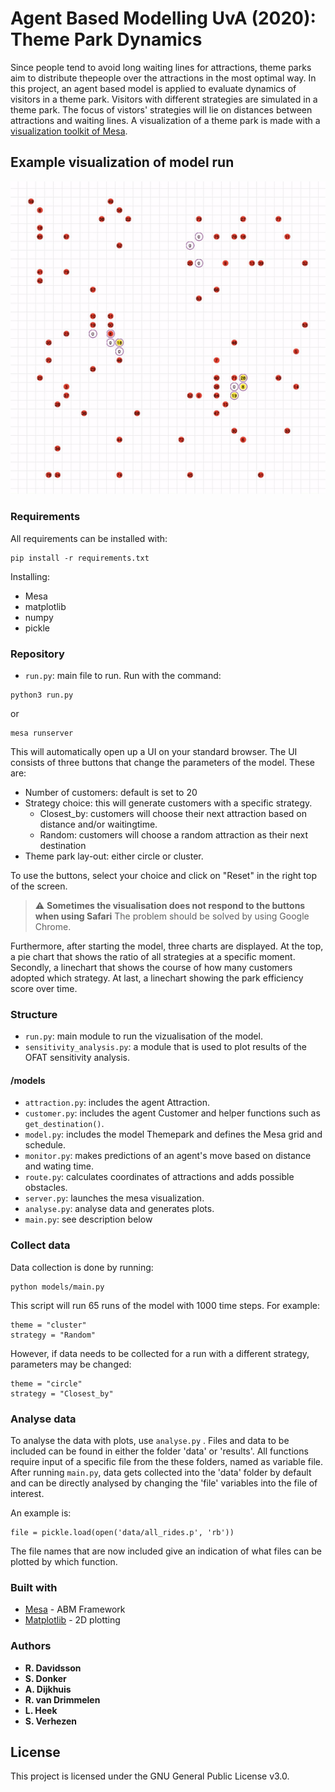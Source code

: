 # Agent Based Modelling UvA (2020): Theme Park Dynamics
Since people tend to avoid long waiting lines for attractions, theme parks aim to distribute thepeople over the attractions in the most optimal way. In this project, an agent based model is applied to evaluate dynamics of visitors in a theme park. Visitors with different strategies are simulated in a theme park. The focus of vistors' strategies will lie on distances between attractions and waiting lines. A visualization of a theme park is made with a [visualization toolkit of Mesa](https://mesa.readthedocs.io/en/master/apis/visualization.html).

## Example visualization of model run
![Alt Text](https://github.com/rebeccadavidsson/ABM/blob/master/abm.gif)

### Requirements
All requirements can be installed with:
```
pip install -r requirements.txt
```
Installing:
* Mesa
* matplotlib
* numpy
* pickle

### Repository

* ```run.py```: main file to run. Run with the command:
```
python3 run.py
```
or
```
mesa runserver
```
This will automatically open up a UI on your standard browser. The UI consists of three buttons that change the parameters of the model. These are:
* Number of customers: default is set to 20
* Strategy choice: this will generate customers with a specific strategy.
  * Closest_by: customers will choose their next attraction based on distance and/or waitingtime.
  * Random: customers will choose a random attraction as their next destination
* Theme park lay-out: either circle or cluster.

To use the buttons, select your choice and click on "Reset" in the right top of the screen. 

> :warning: **Sometimes the visualisation does not respond to the buttons when using Safari** The problem should be solved by using Google Chrome. 


Furthermore, after starting the model, three charts are displayed. At the top, a pie chart that shows the ratio of all strategies at a specific moment.
Secondly, a linechart that shows the course of how many customers adopted which strategy. At last, a linechart showing the park efficiency score over time.


### Structure
* ```run.py```: main module to run the vizualisation of the model.
* ```sensitivity_analysis.py```: a module that is used to plot results of the OFAT sensitivity analysis.

#### /models

* ```attraction.py```: includes the agent Attraction.
* ```customer.py```: includes the agent Customer and helper functions such as ```get_destination()```.
* ```model.py```: includes the model Themepark and defines the Mesa grid and schedule.
* ```monitor.py```: makes predictions of an agent's move based on distance and wating time.
* ```route.py```: calculates coordinates of attractions and adds possible obstacles.
* ```server.py```: launches the mesa visualization.
* ```analyse.py```: analyse data and generates plots.
* ```main.py```: see description below

### Collect data
Data collection is done by running:
```
python models/main.py
```
This script will run 65 runs of the model with 1000 time steps. For example:

```
theme = "cluster"
strategy = "Random"
```
However, if data needs to be collected for a run with a different strategy, parameters may be changed:
```
theme = "circle"
strategy = "Closest_by"
```

### Analyse data
To analyse the data with plots, use ```analyse.py``` . Files and data to be included can be found in either the folder 'data' or 'results'. All functions require input of a specific file from the these folders, named as variable file. After running ```main.py```, data gets collected into the 'data' folder by default and can be directly analysed by changing the 'file' variables into the file of interest.

An example is:
```
file = pickle.load(open('data/all_rides.p', 'rb'))
```
The file names that are now included give an indication of what files can be plotted by which function.


### Built with
* [Mesa](https://github.com/projectmesa/mesa) - ABM Framework
* [Matplotlib](https://matplotlib.org) - 2D plotting

### Authors
* __R. Davidsson__
* __S. Donker__
* __A. Dijkhuis__
* __R. van Drimmelen__
* __L. Heek__
* __S. Verhezen__

## License
This project is licensed under the GNU General Public License v3.0.
